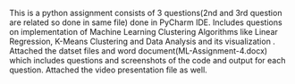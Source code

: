 This is a python assignment consists of 3 questions(2nd and 3rd question are related so done in same file) done in PyCharm IDE. Includes questions on implementation of Machine Learning Clustering Algorithms like Linear Regression, K-Means Clustering and Data Analysis and its visualization . Attached the datset files and word document(ML-Assignment-4.docx) which includes questions and screenshots of the code and output for each question. Attached the video presentation file as well.
